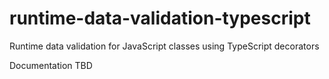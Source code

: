 # runtime-data-validation-typescript
Runtime data validation for JavaScript classes using TypeScript decorators

Documentation TBD
